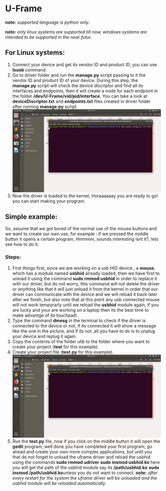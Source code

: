# U-Frame
**note:** *supported language is python only.*

**note:** *only linux systems are supported till now, windows systems are intended to be supported in the near futur.*
## For Linux systems:
1. Connect your device and get its vendor ID and product ID, you can use **lsusb** command.
1. Go to driver folder and run the **manage.py** script passing to it the vendor ID and product ID of your device. During this step, the **manage.py** script will check the device discriptor and find all its interfaces and endpoints, then it will create a node for each endpoint in the folder **/dev/U-Frame/vid/pid/interface**. You can take a look at **deviceDiscriptor.txt** and **endpoints.txt** files created in driver folder after running **manage.py** script.
![how to use manage.py script](https://github.com/samirian/U-Frame/blob/master/Software-Documents/images/how%20to%20use%20manage%20script.png)
1. Now the driver is loaded to the kernel, Horaaaaaay you are ready to go! you can start making your program.

## Simple example:
So, assume that we got bored of the normal use of the mouse buttons and we want to create our own use, for example : if we pressed the middle button it opens a certain program, Hmmmm, sounds interesting isnt it?, lets see how to do it.
### Steps:
1. First things first, since we are working on a usb HID device , a **mouse**, which has a module named **usbhid** already loaded, then we have first to unload it using the command **sudo rmmod usbhid** in order to replace it with our driver, but do not worry, this command will not delete the driver or anything like that it will just unload it from the kernel in order that our driver can communicate with the device and we will reload it back later after we finish, but also note that at this point any usb connected mouse will not work temporarly until we reload the **usbhid** module again, if you are lucky and your are working on a laptop then its the best time to make advantge of its touchpad!.
1. Type the command **dmesg** in the terminal to check if the driver is connected to the device or not, if its connected it will show a message like the one in the picture, and if its not ,all you have to do is to unplug your device and replug it again.
1. Copy the contents of the folder ulib to the folder where you want to create your project (**test** for this example).
1. Create your project file (**test.py** for this example).
![code image](https://github.com/samirian/U-Frame/blob/master/Software-Documents/images/how%20to%20use%20manage%20script.png)
1. Run the **test.py** file, now if you click on the middle button it will open the **gedit** program, well done you have completed your first program, go ahead and create your own more complex applications, but until you that do not forget to unload the uframe driver and reload the usbhid using the commands **sudo rmmod udriver**  **sudo insmod usbhid.ko** here you will get the path of the usbhid module say its **/path/usbhid.ko** **sudo insmod /path/usbhid.ko**unless you do not want to connect.
**note:** *after every restart for the system the uframe driver will be unloaded and the usbhid module will be reloaded automatically.*
